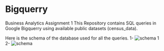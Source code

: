 # Bigquerry
Business Analytics Assignment 1
This Repository contains SQL queries in Google Bigquerry using available public datasets (census_data).

Here is the schema of the database used for all the queries.
1-
![schema 1](https://user-images.githubusercontent.com/72040312/108430636-a9bf0c00-7267-11eb-92fb-c8fe95c05e10.JPG)
2-
![schema](https://user-images.githubusercontent.com/72040312/108430752-decb5e80-7267-11eb-892f-73dbb7e32810.JPG)
